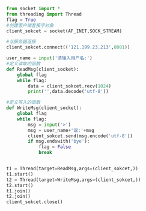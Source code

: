 
<BlogInfo id="1095" title="9.TCP多线程来聊天客户端" author="白日梦想猿" pv=0 read_times=0 pre_cost_time=0分38秒 category="网络编程" tag_list="['网络编程']" create_time="2020.05.18 18:24:11" update_time="2021.08.13 09:31:02" />

```python
from socket import *
from threading import Thread
flag = True
#创建客户端套接字对象
client_sokcet = socket(AF_INET,SOCK_STREAM)

#与服务器连接
client_sokcet.connect(('121.199.23.213',8081))

user_name = input('请输入用户名:')
#定义读取的函数
def ReadMsg(client_socket):
    global flag
    while flag:
        data = client_sokcet.recv(1024)
        print('',data.decode('utf-8'))

#定义写入的函数
def WriteMsg(client_socket):
    global flag
    while flag:
        msg = input('>')
        msg = user_name+'说:'+msg
        client_sokcet.send(msg.encode('utf-8'))
        if msg.endswith('bye'):
            flag = False
            break


t1 = Thread(target=ReadMsg,args=(client_sokcet,))
t1.start()
t2 = Thread(target=WriteMsg,args=(client_sokcet,))
t2.start()
t1.join()
t2.join()
client_sokcet.close()
```
